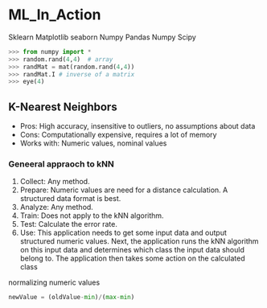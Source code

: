 # ML_In_Action

Sklearn Matplotlib seaborn Numpy Pandas Numpy Scipy

```python
>>> from numpy import *
>>> random.rand(4,4)  # array
>>> randMat = mat(random.rand(4,4))
>>> randMat.I # inverse of a matrix
>>> eye(4)
```

## K-Nearest Neighbors

- Pros: High accuracy, insensitive to outliers, no assumptions about data
- Cons: Computationally expensive, requires a lot of memory
- Works with: Numeric values, nominal values

### Geneeral appraoch to kNN
1. Collect: Any method.
2. Prepare: Numeric values are need for a distance calculation. A structured data format is best.
3. Analyze: Any method.
4. Train: Does not apply to the kNN algorithm.
5. Test: Calculate the error rate.
6. Use: This application needs to get some input data and output structured numeric values. Next, the application runs the kNN algorithm on this input data and determines which class the input data should belong to. The application then takes some action on the calculated class


normalizing numeric values
```python
newValue = (oldValue-min)/(max-min)
```
